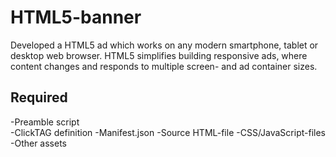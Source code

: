 # HTML5-banner

Developed a HTML5 ad which works on any modern smartphone, tablet or desktop web browser. HTML5 simplifies building responsive ads, where content changes and responds to multiple screen- and ad container sizes.

## Required

-Preamble script  
-ClickTAG definition 
-Manifest.json 
-Source HTML-file 
-CSS/JavaScript-files 
-Other assets 






